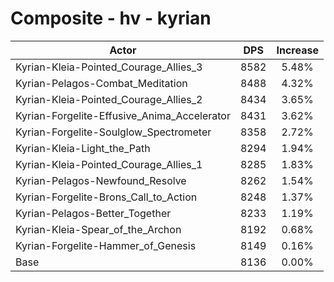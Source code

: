 # Composite - hv - kyrian
| Actor | DPS | Increase |
|---|:---:|:---:|
|Kyrian-Kleia-Pointed_Courage_Allies_3|8582|5.48%|
|Kyrian-Pelagos-Combat_Meditation|8488|4.32%|
|Kyrian-Kleia-Pointed_Courage_Allies_2|8434|3.65%|
|Kyrian-Forgelite-Effusive_Anima_Accelerator|8431|3.62%|
|Kyrian-Forgelite-Soulglow_Spectrometer|8358|2.72%|
|Kyrian-Kleia-Light_the_Path|8294|1.94%|
|Kyrian-Kleia-Pointed_Courage_Allies_1|8285|1.83%|
|Kyrian-Pelagos-Newfound_Resolve|8262|1.54%|
|Kyrian-Forgelite-Brons_Call_to_Action|8248|1.37%|
|Kyrian-Pelagos-Better_Together|8233|1.19%|
|Kyrian-Kleia-Spear_of_the_Archon|8192|0.68%|
|Kyrian-Forgelite-Hammer_of_Genesis|8149|0.16%|
|Base|8136|0.00%|
